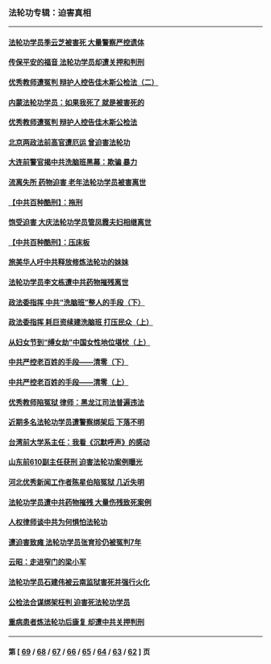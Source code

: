 ### 法轮功专辑：迫害真相
---
#### [法轮功学员季云芝被害死 大量警察严控遗体](../../pages/nf4379/n13683424.md) 
#### [传保平安的福音 法轮功学员却遭关押和判刑](../../pages/nf4379/n13678842.md) 
#### [优秀教师遭冤判 辩护人控告佳木斯公检法（二）](../../pages/nf4379/n13672516.md) 
#### [内蒙法轮功学员：如果我死了 就是被害死的](../../pages/nf4379/n13672964.md) 
#### [优秀教师遭冤判 辩护人控告佳木斯公检法](../../pages/nf4379/n13667637.md) 
#### [北京两政法前高官遭厄运 曾迫害法轮功](../../pages/nf4379/n13664915.md) 
#### [大连前警官揭中共洗脑班黑幕：欺骗 暴力](../../pages/nf4379/n13662506.md) 
#### [流离失所 药物迫害 老年法轮功学员被害离世](../../pages/nf4379/n13660094.md) 
#### [【中共百种酷刑】：拖刑](../../pages/nf4379/n13656048.md) 
#### [饱受迫害 大庆法轮功学员管凤霞夫妇相继离世](../../pages/nf4379/n13653590.md) 
#### [【中共百种酷刑】：压床板](../../pages/nf4379/n13647678.md) 
#### [旅美华人吁中共释放修炼法轮功的妹妹](../../pages/nf4379/n13650621.md) 
#### [法轮功学员李文栋遭中共药物摧残离世](../../pages/nf4379/n13645413.md) 
#### [政法委指挥 中共“洗脑班”整人的手段（下）](../../pages/nf4379/n13642928.md) 
#### [政法委指挥 耗巨资续建洗脑班 打压民众（上）](../../pages/nf4379/n13636730.md) 
#### [从妇女节到“缚女劫”中国女性地位堪忧（上）](../../pages/nf4379/n13639944.md) 
#### [中共严控老百姓的手段——清零（下）](../../pages/nf4379/n13628364.md) 
#### [中共严控老百姓的手段——清零（上）](../../pages/nf4379/n13623997.md) 
#### [优秀教师陷冤狱 律师：黑龙江司法普遍违法](../../pages/nf4379/n13619136.md) 
#### [近期多名法轮功学员遭警察绑架后 下落不明](../../pages/nf4379/n13616482.md) 
#### [台湾前大学系主任：我看《沉默呼声》的感动](../../pages/nf4379/n13616864.md) 
#### [山东前610副主任获刑 迫害法轮功案例曝光](../../pages/nf4379/n13613775.md) 
#### [河北优秀新闻工作者陈星伯陷冤狱 几近失明](../../pages/nf4379/n13611204.md) 
#### [法轮功学员遭中共药物摧残 大量伤残致死案例](../../pages/nf4379/n13604789.md) 
#### [人权律师谈中共为何惧怕法轮功](../../pages/nf4379/n13601990.md) 
#### [遭迫害致瘫 法轮功学员张育珍仍被冤判7年](../../pages/nf4379/n13565875.md) 
#### [云昭：走进窄门的梁小军](../../pages/nf4379/n13605425.md) 
#### [法轮功学员石建伟被云南监狱害死并强行火化](../../pages/nf4379/n13599603.md) 
#### [公检法合谋绑架枉判 迫害死法轮功学员](../../pages/nf4379/n13596338.md) 
#### [重病患者炼法轮功后康复 却遭中共关押判刑](../../pages/nf4379/n13593948.md) 

---
#### 第 [ [69](./69.md) / [68](./68.md) / [67](./67.md) / [66](./66.md) / [65](./65.md) / [64](./64.md) / [63](./63.md) / [62](./62.md) ] 页
